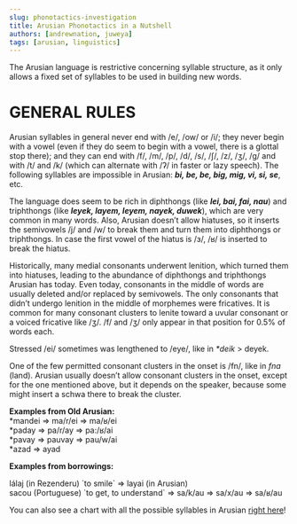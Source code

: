 ```yaml
---
slug: phonotactics-investigation
title: Arusian Phonotactics in a Nutshell
authors: [andrewnation, juweya]
tags: [arusian, linguistics]
---
```


The Arusian language is restrictive concerning syllable structure, as it only allows a fixed set of syllables to be used in building new words.

# GENERAL RULES

Arusian syllables in general never end with /e/, /ow/ or /i/; they never begin with a vowel (even if they do seem to begin with a vowel, there is a glottal stop there); and they can end with /f/, /m/, /p/, /d/, /s/, /ʃ/, /z/, /ʒ/, /g/ and with /t/ and /k/ (which can alternate with /ʔ/ in faster or lazy speech). The following syllables are impossible in Arusian: ***bi, be, be, big, mig, vi, si, se***, etc.

<!-- truncate -->

The language does seem to be rich in diphthongs (like ***lei, bai, fai, nau***) and triphthongs (like ***leyek, layem, leyem, nayek, duwek***), which are very common in many words. Also, Arusian doesn’t allow hiatuses, so it inserts the semivowels /j/ and /w/ to break them and turn them into diphthongs or triphthongs. In case the first vowel of the hiatus is /ɜ/, /ʁ/ is inserted to break the hiatus.

Historically, many medial consonants underwent lenition, which turned them into hiatuses, leading to the abundance of diphthongs and triphthongs Arusian has today. Even today, consonants in the middle of words are usually deleted and/or replaced by semivowels. The only consonants that didn’t undergo lenition in the middle of morphemes were fricatives. It is common for many consonant clusters to lenite toward a uvular consonant or a voiced fricative like /ʒ/. /f/ and /ʒ/ only appear in that position for 0.5% of words each.

Stressed /ei/ sometimes was lengthened to /eye/, like in *\*deik* \> deyek.

One of the few permitted consonant clusters in the onset is /fn/, like in *fna* (land). Arusian usually doesn’t allow consonant clusters in the onset, except for the one mentioned above, but it depends on the speaker, because some might insert a schwa there to break the cluster.

**Examples from Old Arusian:**  
\*mandei ⇒ ma/r/ei ⇒  ma/ʁ/ei  
\*paday ⇒ pa/r/ay ⇒ pa:/ʁ/ai  
\*pavay ⇒ pauvay ⇒ pau/w/ai  
\*azad ⇒ ayad

**Examples from borrowings:**

lálaj (in Rezenderu) \`to smile\` ⇒  layai (in Arusian)  
sacou (Portuguese) \`to get, to understand\` ⇒ sa/k/au \=\> sa/x/au  ⇒ sa/ʁ/au

You can also see a chart with all the possible syllables in Arusian [right here](https://docs.google.com/spreadsheets/d/11h68QAv8Hli8fR6IM7vC5hphdTQY7NNsS9jo_M-4FI0/edit?usp=sharing)!
